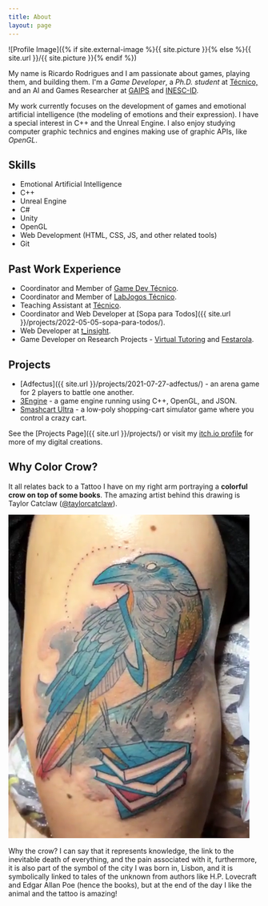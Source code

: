```yaml
---
title: About
layout: page
---
```

![Profile Image]({% if site.external-image %}{{ site.picture }}{% else %}{{ site.url }}/{{ site.picture }}{% endif %})

My name is Ricardo Rodrigues and I am passionate about games, playing them, and building them.
I'm a *Game Developer*, a *Ph.D. student* at [Técnico,](https://tecnico.ulisboa.pt/) and an AI and Games Researcher at [GAIPS](https://gaips.inesc-id.pt/) and [INESC-ID](https://www.inesc-id.pt/).

My work currently focuses on the development of games and emotional artificial intelligence (the modeling of emotions and their expression). I have a special interest in C++ and the Unreal Engine. I also enjoy studying computer graphic technics and engines making use of graphic APIs, like *OpenGL*.

## Skills

* Emotional Artificial Intelligence
* C++
* Unreal Engine
* C#
* Unity
* OpenGL
* Web Development (HTML, CSS, JS, and other related tools)
* Git

## Past Work Experience

* Coordinator and Member of [Game Dev Técnico](https://gamedev.tecnico.ulisboa.pt/).
* Coordinator and Member of [LabJogos Técnico](https://labjogos.tecnico.ulisboa.pt/).
* Teaching Assistant at [Técnico](https://tecnico.ulisboa.pt/).
* Coordinator and Web Developer at \[Sopa para Todos]({{ site.url }}/projects/2022-05-05-sopa-para-todos/).
* Web Developer at [t_insight](https://www.tinsight.pt/).
* Game Developer on Research Projects - [Virtual Tutoring](https://sites.uab.pt/tutoria-virtual/) and [Festarola](https://www.researchgate.net/publication/336561569_Festarola_a_Game_for_Improving_Problem_Solving_Strategies).

## Projects

* \[Adfectus]({{ site.url }}/projects/2021-07-27-adfectus/) - an arena game for 2 players to battle one another.
* [3Engine](https://ricardoeprodrigues.github.io/3Engine/) - a game engine running using C++, OpenGL, and JSON.
* [Smashcart Ultra](https://smashcart-ultra.itch.io/smashcart-ultra) - a low-poly shopping-cart simulator game where you control a crazy cart.

See the \[Projects Page]({{ site.url }}/projects/) or visit my [itch.io profile](https://quenestil.itch.io/) for more of my digital creations.

## Why Color Crow?

It all relates back to a Tattoo I have on my right arm portraying a **colorful crow on top of some books**. The amazing artist behind this drawing is Taylor Catclaw ([@taylorcatclaw](https://www.instagram.com/taylorcatclaw/)).

![Colorful Crow on top of some books](/assets/uploads/screenshot_20190727-030136.png "Colorful Crow on top of some books")

Why the crow? I can say that it represents knowledge, the link to the inevitable death of everything, and the pain associated with it, furthermore, it is also part of the symbol of the city I was born in, Lisbon, and it is symbolically linked to tales of the unknown from authors like H.P. Lovecraft and Edgar Allan Poe (hence the books), but at the end of the day I like the animal and the tattoo is amazing!